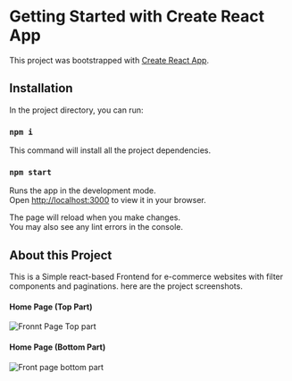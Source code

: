 # Getting Started with Create React App

This project was bootstrapped with [Create React App](https://github.com/facebook/create-react-app).

## Installation
In the project directory, you can run:

### `npm i`

This command will install all the project dependencies.

### `npm start`

Runs the app in the development mode.\
Open [http://localhost:3000](http://localhost:3000) to view it in your browser.

The page will reload when you make changes.\
You may also see any lint errors in the console.

## About this Project
This is a Simple react-based Frontend for e-commerce websites with filter components and paginations. here are the project screenshots.

#### Home Page (Top Part)
![Fronnt Page Top part](https://github.com/shreyashh01/Ecommerce_frontend/assets/110555861/5f8e51fd-8d3c-46ab-a220-a590341e358b)

#### Home Page (Bottom Part)
![Front page bottom part](https://github.com/shreyashh01/Ecommerce_frontend/assets/110555861/5d328456-b3b6-4eb7-8f3e-ae0d19610618)

